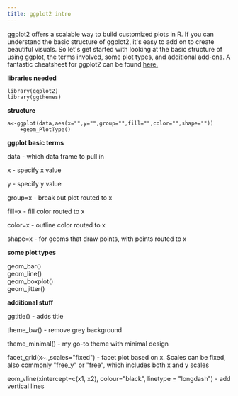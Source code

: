 ```yaml
---
title: ggplot2 intro
---
```


ggplot2 offers a scalable way to build customized plots in R. If you can understand the basic structure of ggplot2, it's easy to add on to create beautiful visuals. So let's get started with looking at the basic structure of using ggplot, the terms involved, some plot types, and additional add-ons. A fantastic cheatsheet for ggplot2 can be found [here.](http://www.rstudio.com/wp-content/uploads/2015/03/ggplot2-cheatsheet.pdf)


**libraries needed**

	library(ggplot2)
	library(ggthemes)


**structure**

	a<-ggplot(data,aes(x="",y="",group="",fill="",color="",shape=""))
		+geom_PlotType()


**ggplot basic terms**

data - which data frame to pull in

x - specify x value

y - specify y value

group=x - break out plot routed to x

fill=x - fill color routed to x

color=x - outline color routed to x

shape=x - for geoms that draw points, with points routed to x


**some plot types**

geom_bar()  
geom_line()  
geom_boxplot()  
geom_jitter()  


**additional stuff**

ggtitle() - adds title

theme_bw() - remove grey background

theme_minimal() - my go-to theme with minimal design

facet_grid(x~.,scales="fixed") - facet plot based on x. Scales can be fixed, also commonly "free_y" or "free", which includes both x and y scales

eom_vline(xintercept=c(x1, x2), colour="black", linetype = "longdash") - add vertical lines

